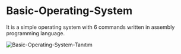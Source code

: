 # Basic-Operating-System
It is a simple operating system with 6 commands written in assembly programming language.

![Basic-Operating-System-Tanıtım](https://github.com/user-attachments/assets/4f7a55ca-95a6-411b-b78a-81f8e4cb8865)
